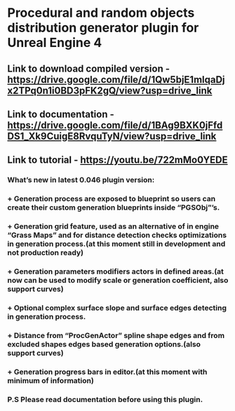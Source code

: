 # Procedural and random objects distribution generator plugin for Unreal Engine 4
## Link to download compiled version - https://drive.google.com/file/d/1Qw5bjE1mlqaDjx2TPq0n1i0BD3pFK2gQ/view?usp=drive_link
## Link to documentation - https://drive.google.com/file/d/1BAg9BXK0jFfdDS1_Xk9CuigE8RvquTyN/view?usp=drive_link
## Link to tutorial - https://youtu.be/722mMo0YEDE
### What’s new in latest 0.046 plugin version: 
### + Generation process are exposed to blueprint so users can create their custom generation blueprints inside “PGSObj”’s.
### + Generation grid feature, used as an alternative of in engine “Grass Maps” and for distance detection checks optimizations in generation process.(at this moment still in development and not production ready)
### + Generation parameters modifiers actors in defined areas.(at now can be used to modify scale or generation coefficient, also support curves)
### + Optional complex surface slope and surface edges detecting in generation process.
### + Distance from “ProcGenActor” spline shape edges and from excluded shapes edges based generation options.(also support curves)
### + Generation progress bars in editor.(at this moment with minimum of information)
### P.S Please read documentation before using this plugin.
